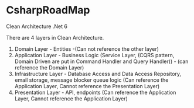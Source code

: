 # CsharpRoadMap
Clean Architecture .Net 6

There are 4 layers in Clean Architecture.
1. Domain Layer - Entities -(Can not reference the other layer)
2. Application Layer - Business Logic (Service Layer, (CQRS pattern, Domain Driven are put in Command Handler and Query Handler)) - (can reference the Domain Layer)
3. Infrastructure Layer - Database Access and Data Access Repository, email storage, message blocker queue logic (Can reference the Application Layer, Cannot reference the Presentation Layer)
4. Presentation Layer - API, endpoints (Can reference the Application Layer, Cannot reference the Application Layer)

